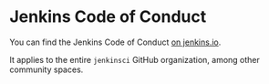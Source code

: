 # Jenkins Code of Conduct

You can find the Jenkins Code of Conduct [on jenkins.io](https://jenkins.io/project/conduct/).

It applies to the entire `jenkinsci` GitHub organization, among other community spaces.